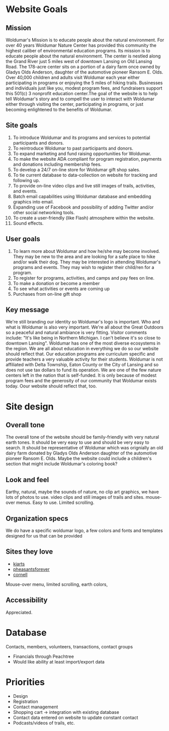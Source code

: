 # Website Goals

## Mission

Woldumar's Mission is to educate people about the natural environment. For over 40 years Woldumar Nature Center has provided this community the highest caliber of environmental education programs. Its mission is to educate people about the natural environment. The center is nestled along the Grand River just 5 miles west of downtown Lansing on Old Lansing Road. The 178-acre center sits on a portion of a dairy farm once owned by Gladys Olds Anderson, daughter of the automotive pioneer Ransom E. Olds. Over 40,000 children and adults visit Woldumar each year either participating in programs or enjoying the 5 miles of hiking trails. Businesses and individuals just like you, modest program fees, and fundraisers support this 501(c) 3 nonprofit education center.The goal of the website is to help tell Woldumar's story and to compell the user to interact with Woldumar either through visiting the center, participating in programs, or just becoming enlightened to the benefits of Woldumar.

## Site goals

  1. To introduce Woldumar and its programs and services to potential participants and donors.
  2. To reintroduce Woldumar to past participants and donors.
  3. To expand marketing and fund raising opportunities for Woldumar.
  4. To make the website ADA compliant for program registration, payments and donations including membership fees. 
  5. To develop a 24/7 on-line store for Woldumar gift shop sales.
  6. To tie current database to data-collection on website for tracking and following up.
  7. To provide on-line video clips and live still images of trails, activities, and events.
  8. Batch email capabilities using Woldumar database and embedding graphics into email.
  9. Expanding use of Facebook and possibility of adding Twitter and/or other social networking tools.
  10. To create a user-friendly (like Flash) atmosphere within the website.
  11. Sound effects.

## User goals

  1. To learn more about Woldumar and how he/she may become involved. They may be new to the area and are looking for a safe place to hike and/or walk their dog. They may be interested in attending Woldumar's programs and events. They may wish to register their child/ren for a program.
  2. To register for programs, activities, and camps and pay fees on line.
  3. To make a donation or become a member
  4. To see what activities or events are coming up
  5. Purchases from on-line gift shop 

## Key message

We're still branding our identity so Woldumar's logo is important. Who and what is Woldumar is also very important. We're all about the Great Outdoors so a peaceful and natural ambiance is very fitting. Visitor comments include: "It's like being in Northern Michigan. I can't believe it's so close to downtown Lansing". Woldumar has one of the most diverse ecosystems in the region. We are all about education in everything we do so our website should reflect that. Our education programs are curriculum specific and provide teachers a very valuable activity for their students. Woldumar is not affiliated with Delta Township, Eaton County or the City of Lansing and so does not use tax dollars to fund its operation. We are one of the few nature centers left in the nation that is self-funded. It is only because of modest program fees and the generosity of our community that Woldumar exists today. Oour website should reflect that, too.

# Site design

## Overall tone

The overall tone of the website should be family-friendly with very natural earth tones. It should be very easy to use and should be very easy to search. It should be representative of Woldumar which was orignially an old dairy farm donated by Gladys Olds Anderson daughter of the automotive pioneer Ransom E. Olds. Maybe the website could include a children's section that might include Woldumar's coloring book?

## Look and feel

Earthy, natural, maybe the sounds of nature, no clip art graphics, we have lots of photos to use. video clips and still images of trails and sites. mouse-over menus. Easy to use. Limited scrolling.

## Organization specs

We do have a specific woldumar logo, a few colors and fonts and templates designed for us that can be provided

## Sites they love

* [kiarts](http://www.kiarts.org/)
* [pheasantsforever](http://www.pheasantsforever.org/)
* [cornell](http://www.birds.cornell.edu)

Mouse-over menu, limited scrolling, earth colors,

## Accessibility

Appreciated.

# Database

Contacts, members, volunteers, transactions, contact groups

* Financials through Peachtree
* Would like ability at least import/export data

# Priorities

* Design
* Registration 
* Contact management
* Shopping cart -> integration with existing database
* Contact data entered on website to update constant contact
* Podcasts/videos of trails, etc.
